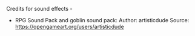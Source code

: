 Credits for sound effects -

* RPG Sound Pack and goblin sound pack:
Author: artisticdude
Source: https://opengameart.org/users/artisticdude